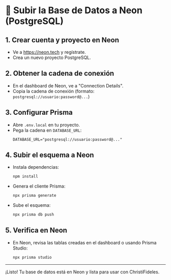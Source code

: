 # 🚀 Subir la Base de Datos a Neon (PostgreSQL)

## 1. Crear cuenta y proyecto en Neon
- Ve a https://neon.tech y regístrate.
- Crea un nuevo proyecto PostgreSQL.

## 2. Obtener la cadena de conexión
- En el dashboard de Neon, ve a "Connection Details".
- Copia la cadena de conexión (formato: `postgresql://usuario:password@...`)

## 3. Configurar Prisma
- Abre `.env.local` en tu proyecto.
- Pega la cadena en `DATABASE_URL`:
  ```env
  DATABASE_URL="postgresql://usuario:password@..."
  ```

## 4. Subir el esquema a Neon
- Instala dependencias:
  ```bash
  npm install
  ```
- Genera el cliente Prisma:
  ```bash
  npx prisma generate
  ```
- Sube el esquema:
  ```bash
  npx prisma db push
  ```

## 5. Verifica en Neon
- En Neon, revisa las tablas creadas en el dashboard o usando Prisma Studio:
  ```bash
  npx prisma studio
  ```

---
¡Listo! Tu base de datos está en Neon y lista para usar con ChristiFideles.
